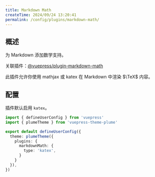 ```yaml
---
title: Markdown Math
createTime: 2024/09/24 13:20:41
permalink: /config/plugins/markdown-math/
---
```


## 概述

为 Markdown 添加数学支持。

关联插件：[@vuepress/plugin-markdown-math](https://ecosystem.vuejs.press/zh/plugins/markdown/markdown-math.html)

此插件允许你使用 mathjax 或 katex 在 Markdown 中渲染 $\TeX$ 内容。

## 配置

插件默认启用 `katex`。

```ts title=".vuepress/config.ts"
import { defineUserConfig } from 'vuepress'
import { plumeTheme } from 'vuepress-theme-plume'

export default defineUserConfig({
  theme: plumeTheme({
    plugins: {
      markdownMath: {
        type: 'katex',
      }
    }
  }),
})
```
